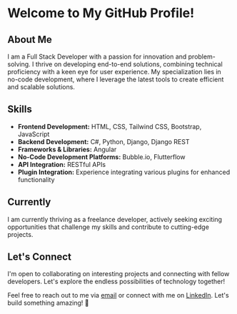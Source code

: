 # Welcome to My GitHub Profile!

## About Me

I am a Full Stack Developer with a passion for innovation and problem-solving. I thrive on developing end-to-end solutions, combining technical proficiency with a keen eye for user experience. My specialization lies in no-code development, where I leverage the latest tools to create efficient and scalable solutions.

## Skills

- **Frontend Development:** HTML, CSS, Tailwind CSS, Bootstrap, JavaScript
- **Backend Development:** C#, Python, Django, Django REST
- **Frameworks & Libraries:** Angular
- **No-Code Development Platforms:** Bubble.io, Flutterflow
- **API Integration:** RESTful APIs
- **Plugin Integration:** Experience integrating various plugins for enhanced functionality

## Currently

I am currently thriving as a freelance developer, actively seeking exciting opportunities that challenge my skills and contribute to cutting-edge projects.

## Let's Connect

I'm open to collaborating on interesting projects and connecting with fellow developers. Let's explore the endless possibilities of technology together!

Feel free to reach out to me via [email](mailto:nasibfarooq@gmail.com) or connect with me on [LinkedIn](https://www.linkedin.com/in/iamnasib/). Let's build something amazing! 🚀
